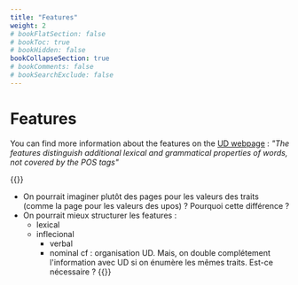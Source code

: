 ```yaml
---
title: "Features"
weight: 2
# bookFlatSection: false
# bookToc: true
# bookHidden: false
bookCollapseSection: true
# bookComments: false
# bookSearchExclude: false
---
```


# Features

You can find more information about the features on the [UD webpage](https://universaldependencies.org/u/feat/) : *"The features distinguish additional lexical and grammatical properties of words, not covered by the POS tags"*

{{<hint info>}}
- On pourrait imaginer plutôt des pages pour les valeurs des traits (comme la page pour les valeurs des upos) ? Pourquoi cette différence ? 
- On pourrait mieux structurer les features : 
    - lexical 
    - inflecional
        - verbal
        - nominal
cf : organisation UD. Mais, on double complétement l'information avec UD si on énumère les mêmes traits. Est-ce nécessaire ? 
{{</hint>}}